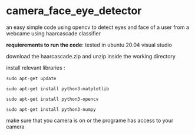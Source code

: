 # camera_face_eye_detector
an easy simple code using opencv to detect eyes and face of a user from a webcame using haarcascade classifier

**requierements to run the code**:
tested in ubuntu 20.04 visual studio

download the haarcascade.zip and unzip inside the working directory

install relevant libraries :
```
sudo apt-get update
```
```
sudo apt-get install python3-matplotlib
```
```
sudo apt-get install python3-opencv
```
```
sudo apt-get install python3-numpy
```
make sure that you camera is on or the programe has access to your camera
